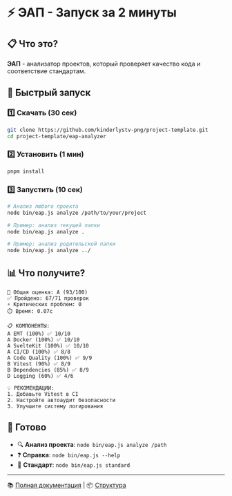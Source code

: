 # ⚡ ЭАП - Запуск за 2 минуты

## 📋 Что это?

**ЭАП** - анализатор проектов, который проверяет качество кода и соответствие стандартам.

## 🚀 Быстрый запуск

### 1️⃣ Скачать (30 сек)

```bash
git clone https://github.com/kinderlystv-png/project-template.git
cd project-template/eap-analyzer
```

### 2️⃣ Установить (1 мин)

```bash
pnpm install
```

### 3️⃣ Запустить (10 сек)

```bash
# Анализ любого проекта
node bin/eap.js analyze /path/to/your/project

# Пример: анализ текущей папки
node bin/eap.js analyze .

# Пример: анализ родительской папки
node bin/eap.js analyze ../
```

## 📊 Что получите?

```
🎯 Общая оценка: A (93/100)
✅ Пройдено: 67/71 проверок
⚡ Критических проблем: 0
⏱️ Время: 0.07с

📋 КОМПОНЕНТЫ:
A EMT (100%) ✅ 10/10
A Docker (100%) ✅ 10/10
A SvelteKit (100%) ✅ 10/10
A CI/CD (100%) ✅ 8/8
A Code Quality (100%) ✅ 9/9
B Vitest (90%) ✅ 8/9
B Dependencies (85%) ✅ 8/9
D Logging (60%) ✅ 4/6

💡 РЕКОМЕНДАЦИИ:
1. Добавьте Vitest в CI
2. Настройте автоаудит безопасности
3. Улучшите систему логирования
```

## 🎯 Готово

- 🔍 **Анализ проекта**: `node bin/eap.js analyze /path`
- ❓ **Справка**: `node bin/eap.js --help`
- 📖 **Стандарт**: `node bin/eap.js standard`

---

📚 [Полная документация](README.md) | 📦 [Структура](PACKAGING.md)

